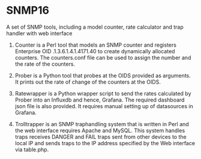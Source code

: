 # SNMP16
A set of SNMP tools, including a model counter, rate calculator and trap handler with web interface

1. Counter is a Perl tool that models an SNMP counter and registers Enterprise OID .1.3.6.1.4.1.4171.40 to create dynamically allocated counters.
The counters.conf file can be used to assign the number and the rate of the counters. 

2. Prober is a Python tool that probes at the OIDS provided as arguments.
It prints out the rate of change of the counters at the OIDS.

3. Ratewrapper is a Python wrapper script to send the rates calculated by Prober into an Influxdb and hence, Grafana. The required dashboard json file is also provided.
It requires manual setting up of datasources in Grafana.

4. Trolltrapper is an SNMP traphandling system that is written in Perl and the web interface requires Apache and MySQL.
This system handles traps receives DANGER and FAIL traps sent from other devices to the local IP and sends traps to the IP address specified by the Web interface via table.php.
